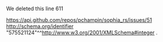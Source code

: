 We deleted this line 611

<https://api.github.com/repos/pchampin/sophia_rs/issues/51> <http://schema.org/identifier> "575521124"^^<http://www.w3.org/2001/XMLSchema#integer> .

